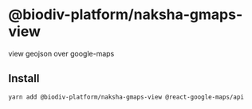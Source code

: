 # @biodiv-platform/naksha-gmaps-view

view geojson over google-maps

## Install

```sh
yarn add @biodiv-platform/naksha-gmaps-view @react-google-maps/api
```
